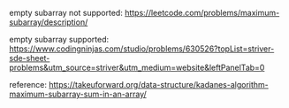 empty subarray not supported: https://leetcode.com/problems/maximum-subarray/description/

empty subarray supported: https://www.codingninjas.com/studio/problems/630526?topList=striver-sde-sheet-problems&utm_source=striver&utm_medium=website&leftPanelTab=0

reference: https://takeuforward.org/data-structure/kadanes-algorithm-maximum-subarray-sum-in-an-array/
